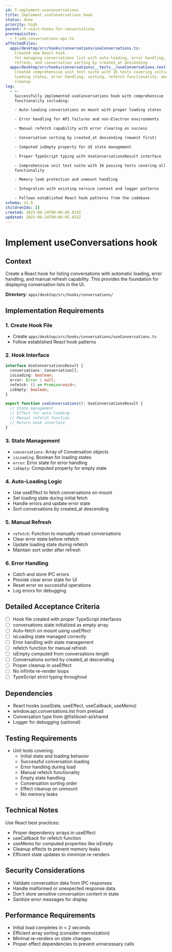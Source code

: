 ```yaml
---
id: T-implement-useconversations
title: Implement useConversations hook
status: done
priority: high
parent: F-react-hooks-for-conversations
prerequisites:
  - T-add-conversations-api-to
affectedFiles:
  apps/desktop/src/hooks/conversations/useConversations.ts:
    Created new React hook
    for managing conversations list with auto-loading, error handling, manual
    refresh, and conversation sorting by created_at descending
  apps/desktop/src/hooks/conversations/__tests__/useConversations.test.tsx:
    Created comprehensive unit test suite with 16 tests covering initialization,
    loading states, error handling, sorting, refetch functionality, and memory
    cleanup
log:
  - >-
    Successfully implemented useConversations hook with comprehensive
    functionality including:

    - Auto-loading conversations on mount with proper loading states

    - Error handling for API failures and non-Electron environments  

    - Manual refetch capability with error clearing on success

    - Conversation sorting by created_at descending (newest first)

    - Computed isEmpty property for UI state management

    - Proper TypeScript typing with UseConversationsResult interface

    - Comprehensive unit test suite with 16 passing tests covering all
    functionality

    - Memory leak protection and unmount handling

    - Integration with existing service context and logger patterns

    - Follows established React hook patterns from the codebase
schema: v1.0
childrenIds: []
created: 2025-08-24T00:06:05.633Z
updated: 2025-08-24T00:06:05.633Z
---
```


# Implement useConversations hook

## Context

Create a React hook for listing conversations with automatic loading, error handling, and manual refresh capability. This provides the foundation for displaying conversation lists in the UI.

**Directory**: `apps/desktop/src/hooks/conversations/`

## Implementation Requirements

### 1. Create Hook File

- Create `apps/desktop/src/hooks/conversations/useConversations.ts`
- Follow established React hook patterns

### 2. Hook Interface

```typescript
interface UseConversationsResult {
  conversations: Conversation[];
  isLoading: boolean;
  error: Error | null;
  refetch: () => Promise<void>;
  isEmpty: boolean;
}

export function useConversations(): UseConversationsResult {
  // State management
  // Effect for auto-loading
  // Manual refetch function
  // Return hook interface
}
```

### 3. State Management

- `conversations`: Array of Conversation objects
- `isLoading`: Boolean for loading states
- `error`: Error state for error handling
- `isEmpty`: Computed property for empty state

### 4. Auto-Loading Logic

- Use useEffect to fetch conversations on mount
- Set loading state during initial fetch
- Handle errors and update error state
- Sort conversations by created_at descending

### 5. Manual Refresh

- `refetch`: Function to manually reload conversations
- Clear error state before refetch
- Update loading state during refetch
- Maintain sort order after refresh

### 6. Error Handling

- Catch and store IPC errors
- Provide clear error state for UI
- Reset error on successful operations
- Log errors for debugging

## Detailed Acceptance Criteria

- [ ] Hook file created with proper TypeScript interfaces
- [ ] conversations state initialized as empty array
- [ ] Auto-fetch on mount using useEffect
- [ ] isLoading state managed correctly
- [ ] Error handling with state management
- [ ] refetch function for manual refresh
- [ ] isEmpty computed from conversations length
- [ ] Conversations sorted by created_at descending
- [ ] Proper cleanup in useEffect
- [ ] No infinite re-render loops
- [ ] TypeScript strict typing throughout

## Dependencies

- React hooks (useState, useEffect, useCallback, useMemo)
- window.api.conversations.list from preload
- Conversation type from @fishbowl-ai/shared
- Logger for debugging (optional)

## Testing Requirements

- Unit tests covering:
  - Initial state and loading behavior
  - Successful conversation loading
  - Error handling during load
  - Manual refetch functionality
  - Empty state handling
  - Conversation sorting order
  - Effect cleanup on unmount
  - No memory leaks

## Technical Notes

Use React best practices:

- Proper dependency arrays in useEffect
- useCallback for refetch function
- useMemo for computed properties like isEmpty
- Cleanup effects to prevent memory leaks
- Efficient state updates to minimize re-renders

## Security Considerations

- Validate conversation data from IPC responses
- Handle malformed or unexpected response data
- Don't store sensitive conversation content in state
- Sanitize error messages for display

## Performance Requirements

- Initial load completes in < 2 seconds
- Efficient array sorting (consider memoization)
- Minimal re-renders on state changes
- Proper effect dependencies to prevent unnecessary calls
